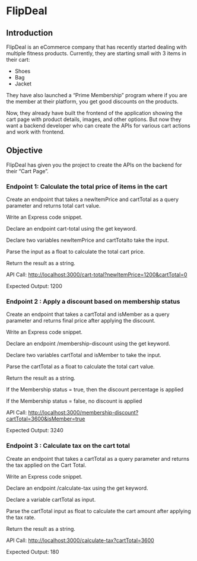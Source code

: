 # FlipDeal

## Introduction

FlipDeal is an eCommerce company that has recently started dealing with multiple fitness products. Currently, they are starting small with 3 items in their cart:

- Shoes
- Bag
- Jacket

They have also launched a “Prime Membership” program where if you are the member at their platform, you get good discounts on the products.

Now, they already have built the frontend of the application showing the cart page with product details, images, and other options. But now they want a backend developer who can create the APIs for various cart actions and work with frontend.

## Objective

FlipDeal has given you the project to create the APIs on the backend for their “Cart Page”.

### Endpoint 1: Calculate the total price of items in the cart

Create an endpoint that takes a newItemPrice and cartTotal as a query parameter and returns total cart value.

Write an Express code snippet.

Declare an endpoint cart-total using the get keyword.

Declare two variables newItemPrice and cartTotalto take the input.

Parse the input as a float to calculate the total cart price.

Return the result as a string.

API Call: <http://localhost:3000/cart-total?newItemPrice=1200&cartTotal=0>

Expected Output: 1200

### Endpoint 2 : Apply a discount based on membership status

Create an endpoint that takes a cartTotal and isMember as a query parameter and returns final price after applying the discount.

Write an Express code snippet.

Declare an endpoint /membership-discount using the get keyword.

Declare two variables cartTotal and isMember to take the input.

Parse the cartTotal as a float to calculate the total cart value.

Return the result as a string.

If the Membership status = true, then the discount percentage is applied

If the Membership status = false, no discount is applied

API Call: <http://localhost:3000/membership-discount?cartTotal=3600&isMember=true>

Expected Output: 3240

### Endpoint 3 : Calculate tax on the cart total

Create an endpoint that takes a cartTotal as a query parameter and returns the tax applied on the Cart Total.

Write an Express code snippet.

Declare an endpoint /calculate-tax using the get keyword.

Declare a variable cartTotal as input.

Parse the cartTotal input as float to calculate the cart amount after applying the tax rate.

Return the result as a string.

API Call: <http://localhost:3000/calculate-tax?cartTotal=3600>

Expected Output: 180